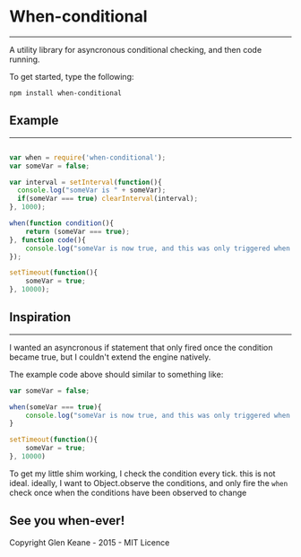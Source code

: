 # When-conditional
-----------------------

A utility library for asyncronous conditional checking, and then code running.

To get started, type the following:

`npm install when-conditional`

## Example
------------------------

```javascript

var when = require('when-conditional');
var someVar = false;

var interval = setInterval(function(){
  console.log("someVar is " + someVar);
  if(someVar === true) clearInterval(interval);
}, 1000);

when(function condition(){
	return (someVar === true);
}, function code(){
	console.log("someVar is now true, and this was only triggered when it became true!");
});

setTimeout(function(){
	someVar = true;
}, 10000);

```

## Inspiration
---------------------

I wanted an asyncronous if statement that only fired once the condition became true, but I couldn't extend the engine natively.

The example code above should similar to something like:

```javascript
var someVar = false;

when(someVar === true){
	console.log("someVar is now true, and this was only triggered when it became true!");
}

setTimeout(function(){
	someVar = true;
}, 10000)
```

To get my little shim working, I check the condition every tick. this is not ideal. ideally, I want to Object.observe the conditions, and only fire the `when` check once when the conditions have been observed to change

## See you when-ever!
Copyright Glen Keane - 2015 - MIT Licence
